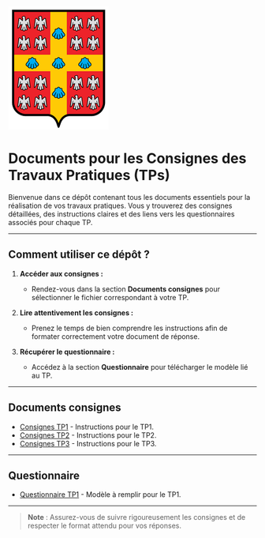 ![Logo ou Illustration](logo_ulaval.png)

# Documents pour les Consignes des Travaux Pratiques (TPs)

Bienvenue dans ce dépôt contenant tous les documents essentiels pour la réalisation de vos travaux pratiques. Vous y trouverez des consignes détaillées, des instructions claires et des liens vers les questionnaires associés pour chaque TP.

---

## **Comment utiliser ce dépôt ?**

1. **Accéder aux consignes :** 
   - Rendez-vous dans la section **Documents consignes** pour sélectionner le fichier correspondant à votre TP.
   
2. **Lire attentivement les consignes :** 
   - Prenez le temps de bien comprendre les instructions afin de formater correctement votre document de réponse.

3. **Récupérer le questionnaire :**
   - Accédez à la section **Questionnaire** pour télécharger le modèle lié au TP.

---

## **Documents consignes**

- [Consignes TP1](consignes/consignes_TP1.html) - Instructions pour le TP1.
- [Consignes TP2](consignes/consignes_TP2.html) - Instructions pour le TP2.
- [Consignes TP3](consignes/consignes_TP3.html) - Instructions pour le TP3.

---

## **Questionnaire**

- [Questionnaire TP1](questionnaire/Template_questionnaire_TP.html) - Modèle à remplir pour le TP1.

---

> **Note** : Assurez-vous de suivre rigoureusement les consignes et de respecter le format attendu pour vos réponses.

